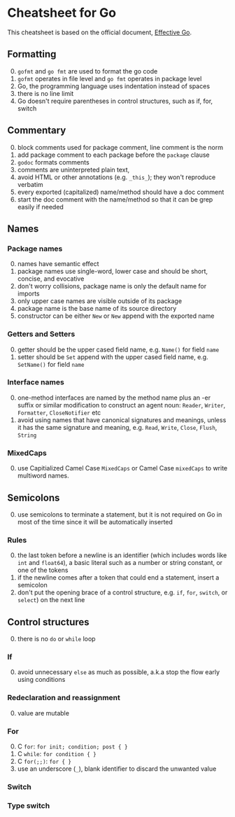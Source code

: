 Cheatsheet for Go
=================

This cheatsheet is based on the official document, [Effective Go](https://golang.org/doc/effective_go.html).


## Formatting
0. `gofmt` and `go fmt` are used to format the go code
0. `gofmt` operates in file level and `go fmt` operates in package level
0. Go, the programming language uses indentation instead of spaces
0. there is no line limit
0. Go doesn't require parentheses in control structures, such as if, for, switch



## Commentary
0. block comments used for package comment, line comment is the norm
0. add package comment to each package before the `package` clause
0. `godoc` formats comments
0. comments are uninterpreted plain text,
0. avoid HTML or other annotations (e.g. `_this_`); they won't reproduce verbatim
0. every exported (capitalized) name/method should have a doc comment
0. start the doc comment with the name/method so that it can be grep easily if needed



## Names

### Package names
0. names have semantic effect
0. package names use single-word, lower case and should be short, concise, and evocative
0. don't worry collisions,  package name is only the default name for imports
0. only upper case names are visible outside of its package
0. package name is the base name of its source directory
0. constructor can be either `New` or `New` append with the exported name


### Getters and Setters
0. getter should be the upper cased field name, e.g. `Name()` for field `name`
0. setter should be `Set` append with the upper cased field name, e.g. `SetName()` for field `name`


### Interface names
0. one-method interfaces are named by the method name plus an -er suffix or similar modification to construct an agent noun: `Reader`, `Writer`, `Formatter`, `CloseNotifier` etc
0. avoid using names that have canonical signatures and meanings, unless it has the same signature and meaning, e.g. `Read`, `Write`, `Close`, `Flush`, `String`


### MixedCaps
0. use Capitialized Camel Case `MixedCaps` or Camel Case `mixedCaps` to write multiword names.




## Semicolons
0. use semicolons to terminate a statement, but it is not required on Go in most of the time since it will be automatically inserted

### Rules
0. the last token before a newline is an identifier (which includes words like `int` and `float64`), a basic literal such as a number or string constant, or one of the tokens
0. if the newline comes after a token that could end a statement, insert a semicolon
0. don't put the opening brace of a control structure, e.g. `if`, `for`, `switch`, or `select`) on the next line



## Control structures
0. there is no `do` or `while` loop

### If
0. avoid unnecessary `else` as much as possible, a.k.a stop the flow early using conditions


### Redeclaration and reassignment
0. value are mutable


### For
0. C `for`: `for init; condition; post { }`
0. C `while`: `for condition { }`
0. C `for(;;)`: `for { }`
0. use an underscore (`_`), blank identifier to discard the unwanted value

### Switch


### Type switch

